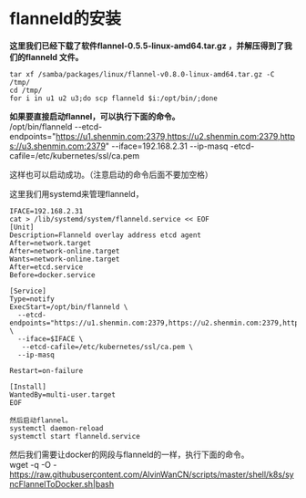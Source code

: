 # flanneld的安装

**这里我们已经下载了软件flannel-0.5.5-linux-amd64.tar.gz ，并解压得到了我们的flanneld 文件。</br>**
```
tar xf /samba/packages/linux/flannel-v0.8.0-linux-amd64.tar.gz -C /tmp/
cd /tmp/
for i in u1 u2 u3;do scp flanneld $i:/opt/bin/;done
```
**如果要直接启动flannel，可以执行下面的命令。**   </br>
/opt/bin/flanneld --etcd-endpoints="https://u1.shenmin.com:2379,https://u2.shenmin.com:2379,https://u3.shenmin.com:2379" --iface=192.168.2.31 --ip-masq -etcd-cafile=/etc/kubernetes/ssl/ca.pem </br>

这样也可以启动成功。（注意启动的命令后面不要加空格）

这里我们用systemd来管理flanneld， </br>
```
IFACE=192.168.2.31
cat > /lib/systemd/system/flanneld.service << EOF
[Unit]
Description=Flanneld overlay address etcd agent
After=network.target
After=network-online.target
Wants=network-online.target
After=etcd.service
Before=docker.service

[Service]
Type=notify
ExecStart=/opt/bin/flanneld \
  --etcd-endpoints="https://u1.shenmin.com:2379,https://u2.shenmin.com:2379,https://u3.shenmin.com:2379" \
  --iface=$IFACE \
   --etcd-cafile=/etc/kubernetes/ssl/ca.pem \
  --ip-masq

Restart=on-failure

[Install]
WantedBy=multi-user.target
EOF

然后启动flannel。
systemctl daemon-reload
systemctl start flanneld.service 
```

然后我们需要让docker的网段与flanneld的一样，执行下面的命令。   
wget -q -O - https://raw.githubusercontent.com/AlvinWanCN/scripts/master/shell/k8s/syncFlannelToDocker.sh|bash
